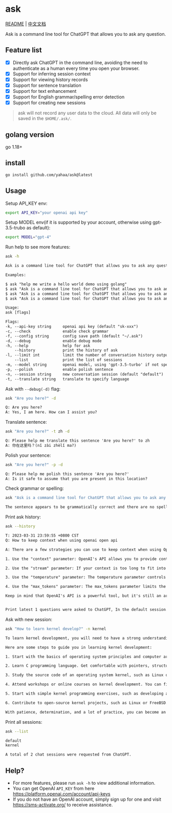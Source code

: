 # ask
[README](README.md) | [中文文档](README_zh.md)

Ask is a command line tool for ChatGPT that allows you to ask any question.


## Feature list

- [x] Directly ask ChatGPT in the command line, avoiding the need to authenticate as a human every time you open your browser.
- [x] Support for inferring session context
- [x] Support for viewing history records
- [x] Support for sentence translation
- [x] Support for text enhancement
- [x] Support for English grammar/spelling error detection
- [x] Support for creating new sessions

> ask will not record any user data to the cloud. All data will only be saved in the `$HOME/.ask/`.

## golang version
go 1.18+

## install
```bash
go install github.com/yahaa/ask@latest
```
## Usage

Setup API_KEY env:
```bash
export API_KEY="your openai api key"
```

Setup MODEL env(if it is supported by your account, otherwise using gpt-3.5-trubo as default):
```bash
export MODEL="gpt-4"
```

Run help to see more features:
```bash
ask -h 
```
  ```txt                                                                                
Ask is a command line tool for ChatGPT that allows you to ask any question.

Examples:

$ ask "help me write a hello world demo using golang"
$ ask "Ask is a command line tool for ChatGPT that allows you to ask any question." -t zh
$ ask "Ask is a command line tool for ChatGPT that allows you to ask any question." -p
$ ask "Ask is a command line tool for ChatGPT that allows you to ask any question." -c

Usage:
  ask [flags]

Flags:
  -k, --api-key string     openai api key (default "sk-xxx")
  -c, --check              enable check grammar
  -f, --config string      config save path (default "~/.ask")
  -d, --debug              enable debug mode
  -h, --help               help for ask
      --history            print the history of ask
  -l, --limit int          limit the number of conversation history output (default 3)
      --list               print the list of sessions
  -m, --model string       openai model, using 'gpt-3.5-turbo' if not specified (default "gpt-4")
  -p, --polish             enable polish sentence
  -n, --session string     new conversation session (default "default")
  -t, --translate string   translate to specify language

  ```



Ask with `--debug(-d)` flag:
```bash
ask "Are you here?" -d
```
  ```txt
Q: Are you here?
A: Yes, I am here. How can I assist you?
  ```


Translate sentence:
```bash
ask "Are you here?" -t zh -d
```
  ```txt
Q: Please help me translate this sentence 'Are you here?' to zh
A: 你在这里吗？(nǐ zài zhèlǐ ma?)
  ```
Polish your sentence:
```bash
ask "Are you here?" -p -d
```
```txt
Q: Please help me polish this sentence 'Are you here?'
A: Is it safe to assume that you are present in this location?
```

Check grammar or spelling:
```bash
ask "Ask is a command line tool for ChatGPT that allows you to ask any question." -c
```
  ```txt
The sentence appears to be grammatically correct and there are no spelling errors. However, there is a minor issue with clarity in using "Ask" as a proper noun. It may be more clear to write "The 'Ask' tool is a command line tool for ChatGPT that allows you to ask any question."
  ```

Print ask history:
```bash
ask --history
```
```txt
T: 2023-03-31 23:59:55 +0800 CST
Q: How to keep context when using openai open api

A: There are a few strategies you can use to keep context when using OpenAI's API:

1. Use the "context" parameter: OpenAI's API allows you to provide context by passing in a string of text as the "context" parameter. This tells the model what information it should use to generate its response. Make sure to provide as much relevant context as possible to get the best results.

2. Use the "stream" parameter: If your context is too long to fit into a single API request, you can use the "stream" parameter to provide it in chunks. This allows you to maintain a continuous context throughout multiple requests.

3. Use the "temperature" parameter: The temperature parameter controls the randomness of the model's responses. By setting a lower temperature, the model will generate responses that are more predictable and closely related to the provided context.

4. Use the "max_tokens" parameter: The max_tokens parameter limits the number of tokens the model will generate for its response. By setting a higher max_tokens value, the model can generate longer, more detailed responses that are still closely related to the provided context.

Keep in mind that OpenAI's API is a powerful tool, but it's still an artificial intelligence system that relies on statistical patterns in large amounts of data. It may not always provide the exact response you're looking for, but by providing relevant context and fine-tuning your parameters, you can increase your chances of getting a useful and accurate response from the model.


Print latest 1 questions were asked to ChatGPT, In the default session.

```
Ask with new session:
```bash
ask "How to learn kernel develop?" -n kernel
```
```txt
To learn kernel development, you will need to have a strong understanding of the C programming language, as well as knowledge of computer architecture and operating system principles.

Here are some steps to guide you in learning kernel development:

1. Start with the basics of operating system principles and computer architecture. You can find online resources, such as books and video tutorials, to start learning this.

2. Learn C programming language. Get comfortable with pointers, structures, memory management, and other fundamental concepts.

3. Study the source code of an operating system kernel, such as Linux or FreeBSD. It will help you understand how operating system components work together.

4. Attend workshops or online courses on kernel development. You can find many resources provided by universities, open-source communities, and technology companies.

5. Start with simple kernel programming exercises, such as developing a device driver or system call. It will help you become more familiar with kernel programming concepts.

6. Contribute to open-source kernel projects, such as Linux or FreeBSD. This will help you learn from experienced developers and gain more practical experience.

With patience, determination, and a lot of practice, you can become an accomplished kernel developer.
```
Print all sessions:
```bash
ask --list
```
```txt
default
kernel

A total of 2 chat sessions were requested from ChatGPT.
```

## Help?


* For more features, please run `ask -h` to view additional information. 
* You can get OpenAI `API_KEY` from here https://platform.openai.com/account/api-keys 
* If you do not have an OpenAI account, simply sign up for one and visit https://sms-activate.org/ to receive assistance.
